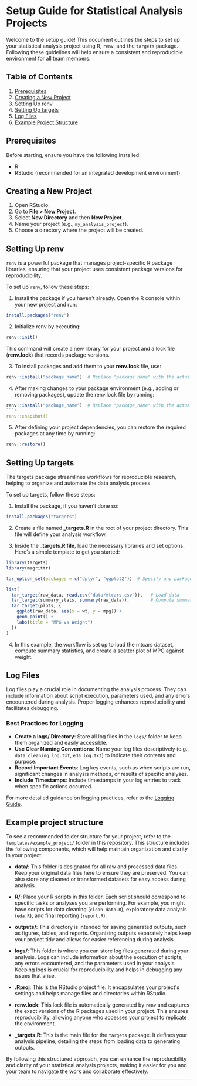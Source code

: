 # Setup Guide for Statistical Analysis Projects

Welcome to the setup guide! This document outlines the steps to set up your statistical analysis project using R, `renv`, and the `targets` package. Following these guidelines will help ensure a consistent and reproducible environment for all team members.

## Table of Contents

1. [Prerequisites](#prerequisites)
2. [Creating a New Project](#creating-a-new-project)
3. [Setting Up renv](#Setting-up-renv)
4. [Setting Up targets](#setting-up-targets)
5. [Log Files](#log-files)
5. [Example Project Structure](#example-project-structure)

## Prerequisites

Before starting, ensure you have the following installed:

- R
- RStudio (recommended for an integrated development environment)

## Creating a New Project

1. Open RStudio.
2. Go to **File > New Project**.
3. Select **New Directory** and then **New Project**.
4. Name your project (e.g., `my_analysis_project`).
5. Choose a directory where the project will be created.

## Setting Up renv

`renv` is a powerful package that manages project-specific R package libraries, ensuring that your project uses consistent package versions for reproducibility. 

To set up `renv`, follow these steps:

1. Install the package if you haven't already. Open the R console within your new project and run:

```r
install.packages("renv")
```

2. Initialize renv by executing:
```r
renv::init()
```
This command will create a new library for your project and a lock file (**renv.lock**) that records package versions.

3. To install packages and add them to your **renv.lock** file, use:
```r
renv::install("package_name")  # Replace "package_name" with the actual package name
```

4. After making changes to your package environment (e.g., adding or removing packages), update the renv.lock file by running:
```r
renv::install("package_name")  # Replace "package_name" with the actual package name
```r
renv::snapshot()
```

5. After defining your project dependencies, you can restore the required packages at any time by running:
```r
renv::restore()
```

## Setting Up targets
The targets package streamlines workflows for reproducible research, helping to organize and automate the data analysis process.

To set up targets, follow these steps:

1. Install the package, if you haven't done so:
```r
install.packages("targets")
```

2. Create a file named **_targets.R** in the root of your project directory. This file will define your analysis workflow.

3. Inside the **_targets.R file**, load the necessary libraries and set options. Here’s a simple template to get you started:
```r
library(targets)
library(magrittr)

tar_option_set(packages = c("dplyr", "ggplot2"))  # Specify any packages your analysis will use

list(
  tar_target(raw_data, read.csv("data/mtcars.csv")),   # Load data
  tar_target(summary_stats, summary(raw_data)),        # Compute summary statistics
  tar_target(plots, {
    ggplot(raw_data, aes(x = wt, y = mpg)) +
    geom_point() +
    labs(title = "MPG vs Weight")
  })
)

```

4. In this example, the workflow is set up to load the mtcars dataset, compute summary statistics, and create a scatter plot of MPG against weight.

## Log Files

Log files play a crucial role in documenting the analysis process. They can include information about script execution, parameters used, and any errors encountered during analysis. Proper logging enhances reproducibility and facilitates debugging.

### Best Practices for Logging

- **Create a logs/ Directory**: Store all log files in the `logs/` folder to keep them organized and easily accessible.
- **Use Clear Naming Conventions**: Name your log files descriptively (e.g., `data_cleaning_log.txt`, `eda_log.txt`) to indicate their contents and purpose.
- **Record Important Events**: Log key events, such as when scripts are run, significant changes in analysis methods, or results of specific analyses.
- **Include Timestamps**: Include timestamps in your log entries to track when specific actions occurred.

For more detailed guidance on logging practices, refer to the [Logging Guide](docs/logging_guide.md).

## Example project structure
To see a recommended folder structure for your project, refer to the `templates/example_project/` folder in this repository. This structure includes the following components, which will help maintain organization and clarity in your project:

- **data/**: This folder is designated for all raw and processed data files. Keep your original data files here to ensure they are preserved. You can also store any cleaned or transformed datasets for easy access during analysis.

- **R/**: Place your R scripts in this folder. Each script should correspond to specific tasks or analyses you are performing. For example, you might have scripts for data cleaning (`clean_data.R`), exploratory data analysis (`eda.R`), and final reporting (`report.R`).

- **outputs/**: This directory is intended for saving generated outputs, such as figures, tables, and reports. Organizing outputs separately helps keep your project tidy and allows for easier referencing during analysis.

- **logs/**: This folder is where you can store log files generated during your analysis. Logs can include information about the execution of scripts, any errors encountered, and the parameters used in your analysis. Keeping logs is crucial for reproducibility and helps in debugging any issues that arise.

- **.Rproj**: This is the RStudio project file. It encapsulates your project's settings and helps manage files and directories within RStudio.

- **renv.lock**: This lock file is automatically generated by `renv` and captures the exact versions of the R packages used in your project. This ensures reproducibility, allowing anyone who accesses your project to replicate the environment.

- **_targets.R**: This is the main file for the `targets` package. It defines your analysis pipeline, detailing the steps from loading data to generating outputs.

By following this structured approach, you can enhance the reproducibility and clarity of your statistical analysis projects, making it easier for you and your team to navigate the work and collaborate effectively.

---
